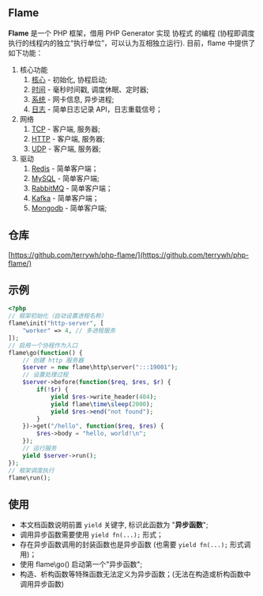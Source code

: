 ## Flame
**Flame** 是一个 PHP 框架，借用 PHP Generator 实现 协程式 的编程 (协程即调度执行的线程内的独立“执行单位”，可以认为互相独立运行). 目前，flame 中提供了如下功能：
1. 核心功能
	1. [核心](/php-flame/core) - 初始化, 协程启动;
	2. [时间](/php-flame/time) - 毫秒时间戳, 调度休眠、定时器;
	3. [系统](/php-flame/os) - 网卡信息, 异步进程;
	4. [日志](/php-flame/log) - 简单日志记录 API，日志重载信号；
2. 网络
	1. [TCP](/php-flame/tcp) - 客户端, 服务器;
	2. [HTTP](/php-flame/http) - 客户端, 服务器;
	5. [UDP](/php-flame/udp) - 客户端, 服务器;
3. 驱动
	1. [Redis](/php-flame/redis) - 简单客户端；
	2. [MySQL](/php-flame/mysql) - 简单客户端;
	3. [RabbitMQ](/php-flame/rabbitmq) - 简单客户端；
	4. [Kafka](/php-flame/kafka) - 简单客户端；
	5. [Mongodb](/php-flame/mongodb) - 简单客户端;

## 仓库
[https://github.com/terrywh/php-flame/](https://github.com/terrywh/php-flame/)

## 示例
``` PHP
<?php
// 框架初始化（自动设置进程名称）
flame\init("http-server", [
	"worker" => 4, // 多进程服务
]);
// 启用一个协程作为入口
flame\go(function() {
	// 创建 http 服务器
	$server = new flame\http\server(":::19001");
	// 设置处理过程
	$server->before(function($req, $res, $r) {
		if(!$r) {
			yield $res->write_header(404);
			yield flame\time\sleep(2000);
			yield $res->end("not found");
		}
	})->get("/hello", function($req, $res) {
		$res->body = "hello, world!\n";
	});
	// 运行服务
	yield $server->run();
});
// 框架调度执行
flame\run();
```

## 使用
* 本文档函数说明前置 `yield` 关键字, 标识此函数为 "**异步函数**";
* 调用异步函数需要使用 `yield fn(...);` 形式；
* 存在异步函数调用的封装函数也是异步函数 (也需要 `yield fn(...);` 形式调用)；
* 使用 flame\go() 启动第一个"异步函数";
* 构造、析构函数等特殊函数无法定义为异步函数；(无法在构造或析构函数中调用异步函数)
